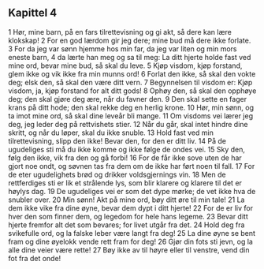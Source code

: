 ## Kapittel 4

1 Hør, mine barn, på en fars tilrettevisning og gi akt, så dere kan lære klokskap! 
2 For en god lærdom gir jeg dere; mine bud må dere ikke forlate. 
3 For da jeg var sønn hjemme hos min far, da jeg var liten og min mors eneste barn, 
4 da lærte han meg og sa til meg: La ditt hjerte holde fast ved mine ord, bevar mine bud, så skal du leve. 
5 Kjøp visdom, kjøp forstand, glem ikke og vik ikke fra min munns ord! 
6 Forlat den ikke, så skal den vokte deg; elsk den, så skal den være ditt vern. 
7 Begynnelsen til visdom er: Kjøp visdom, ja, kjøp forstand for alt ditt gods! 
8 Ophøy den, så skal den opphøye deg; den skal gjøre deg ære, når du favner den. 
9 Den skal sette en fager krans på ditt hode; den skal rekke deg en herlig krone. 
10 Hør, min sønn, og ta imot mine ord, så skal dine leveår bli mange. 
11 Om visdoms vei lærer jeg deg, jeg leder deg på rettvishets stier. 
12 Når du går, skal intet hindre dine skritt, og når du løper, skal du ikke snuble. 
13 Hold fast ved min tilrettevisning, slipp den ikke! Bevar den, for den er ditt liv. 
14 På de ugudeliges sti må du ikke komme og ikke følge de ondes vei. 
15 Sky den, følg den ikke, vik fra den og gå forbi! 
16 For de får ikke sove uten de har gjort noe ondt, og søvnen tas fra dem om de ikke har ført noen til fall. 
17 For de eter ugudelighets brød og drikker voldsgjernings vin. 
18 Men de rettferdiges sti er lik et strålende lys, som blir klarere og klarere til det er høylys dag. 
19 De ugudeliges vei er som det dype mørke; de vet ikke hva de snubler over. 
20 Min sønn! Akt på mine ord, bøy ditt øre til min tale! 
21 La dem ikke vike fra dine øyne, bevar dem dypt i ditt hjerte! 
22 For de er liv for hver den som finner dem, og legedom for hele hans legeme. 
23 Bevar ditt hjerte fremfor alt det som bevares; for livet utgår fra det. 
24 Hold deg fra svikefulle ord, og la falske leber være langt fra deg! 
25 La dine øyne se bent fram og dine øyelokk vende rett fram for deg! 
26 Gjør din fots sti jevn, og la alle dine veier være rette! 
27 Bøy ikke av til høyre eller til venstre, vend din fot fra det onde!